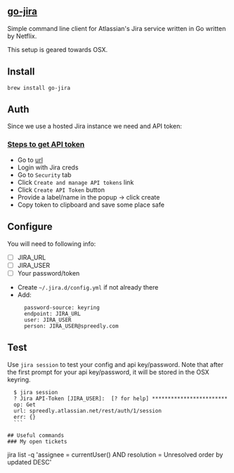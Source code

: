 [go-jira](https://github.com/Netflix-Skunkworks/go-jira)
---------

Simple command line client for Atlassian's Jira service written in Go written by Netflix.

This setup is geared towards OSX.

## Install
```
brew install go-jira
```

## Auth
Since we use a hosted Jira instance we need and API token:

### [Steps to get API token](https://confluence.atlassian.com/cloud/api-tokens-938839638.html?_ga=2.12700919.1355502723.1551978477-867772758.1550521990)
* Go to [url](https://id.atlassian.com/login)
* Login with Jira creds
* Go to `Security` tab
* Click `Create and manage API tokens` link
* Click `Create API Token` button
* Provide a label/name in the popup -> click create
* Copy token to clipboard and save some place safe

## Configure
You will need to following info:
- [ ] JIRA_URL
- [ ] JIRA_USER
- [ ] Your password/token

* Create `~/.jira.d/config.yml` if not already there
* Add:
  ```
	password-source: keyring
	endpoint: JIRA_URL
	user: JIRA_USER
	person: JIRA_USER@spreedly.com
	```

## Test
Use `jira session` to test your config and api key/password. Note that after the first prompt for your api key/password, it will be stored in the OSX keyring.
  ```
	$ jira session
	? Jira API-Token [JIRA_USER]:  [? for help] ************************
	op: Get
	url: spreedly.atlassian.net/rest/auth/1/session
	err: {}
	```
	
## Useful commands
### My open tickets
```
jira list -q 'assignee = currentUser() AND resolution = Unresolved order by updated DESC'
```
